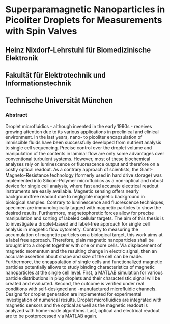 # Superparamagnetic Nanoparticles in Picoliter Droplets for Measurements with Spin Valves

## Heinz Nixdorf-Lehrstuhl für Biomedizinische Elektronik
## Fakultät für Elektrotechnik und Informationstechnik
## Technische Universität München

### Abstract
Droplet microfluidics - although invented in the early 1990s - receives growing attention
due to its various applications in preclinical and clinical environment. In the last years,
nano- to picoliter encapsulation of immiscible fluids have been successfully developed
from nutrient analysis to single cell sequencing. Precise control over the droplet volume
and manipulation of the contents in laminar flow are only some advantages over
conventional turbulent systems. However, most of these biochemical analyses rely on
luminescence or fluorescence output and therefore on a costly optical readout.
As a contrary approach of scientists, the Giant-Magneto-Resistance technology (formerly
used in hard drive storage) was implemented into Silicon-Polymer microfluidics as
a non-optical and robust device for single cell analysis, where fast and accurate electrical
readout instruments are easily available. Magnetic sensing offers nearly backgroundfree
readout due to negligible magnetic background in biological samples. Contrary to
luminescence and fluorescence techniques, specimen are immunologically tagged with
magnetic particles to show the desired results. Furthermore, magnetophoretic forces
allow for precise manipulation and sorting of labeled cellular targets.
The aim of this thesis is to investigate a droplet-based and label-free approach for single
cell analysis in magnetic flow cytometry. Contrary to measuring the accumulation
of magnetic particles on a biological target, this work aims at a label free approach.
Therefore, plain magnetic nanoparticles shall be brought into a droplet together with
one or more cells. Via displacement of magnetic momentum and the resulting change
in electric signal, then an accurate assertion about shape and size of the cell can be
made. Furthermore, the encapsulation of single cells and functionalized magnetic particles
potentially allows to study binding characteristics of magnetic nanoparticles at the
single cell level.
First, a MATLAB simulation for various particle distributions in plug droplets and their
characteristic signal will be created and evaluated. Second, the outcome is verified
under real conditions with self-designed and -manufactured microfluidic channels. Designs
for droplet generation are implemented for experimental investigation of numerical
results. Droplet microfluidics are integrated with magnetic sensors and the optical as
well as the magnetic readout is analyzed with home-made algorithms. Last, optical and
electrical readout are to be postprocessed via MATLAB again.
